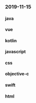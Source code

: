 ### 2019-11-15

#### java

#### vue

#### kotlin

#### javascript

#### css

#### objective-c

#### swift

#### html

